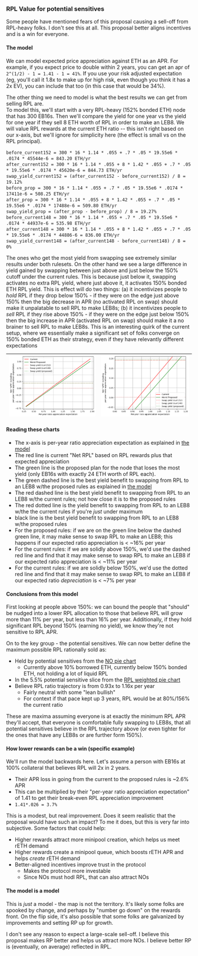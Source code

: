 ### RPL Value for potential sensitives
Some people have mentioned fears of this proposal causing a sell-off from RPL-heavy folks.
I don't see this at all. This proposal better aligns incentives and is a win for everyone.

#### The model
We can model expected price appreciation against ETH as an APR. For example, if you expect price to
double within 2 years, you can get an apr of `2^(1/2) - 1 = 1.41 - 1 = 41%`. If you use your risk
adjusted expectation (eg, you'll call it 1.8x to make up for high risk, even though you think it has
a 2x EV), you can include that too (in this case that would be 34%).

The other thing we need to model is what the best results we can get from selling RPL are.\
To model this, we'll start with a very RPL-heavy (152% bonded ETH) node that has 300 EB16s. Then
we'll compare the yield for one year vs the yield for one year if they sell 8 ETH worth of RPL in
order to make an LEB8. We will value RPL rewards at the current ETH ratio -- this isn't right based
on our x-axis, but we'll ignore for simplicity here (the effect is small vs on the RPL principal).

```
before_current152 = 300 * 16 * 1.14 * .055 + .7 * .05 * 19.55e6 * .0174 * 45544e-6 = 843.20 ETH/yr
after_current152 = 300 * 16 * 1.14 * .055 + 8 * 1.42 * .055 + .7 * .05 * 19.55e6 * .0174 * 45620e-6 = 844.73 ETH/yr
swap_yield_current152 = (after_current152 - before_current152) / 8 = 19.12%
before_prop = 300 * 16 * 1.14 * .055 + .7 * .05 * 19.55e6 * .0174 * 17411e-6 = 508.25 ETH/yr
after_prop = 300 * 16 * 1.14 * .055 + 8 * 1.42 * .055 + .7 * .05 * 19.55e6 * .0174 * 17488e-6 = 509.80 ETH/yr
swap_yield_prop = (after_prop - before_prop) / 8 = 19.27%
before_current148 = 300 * 16 * 1.14 * .055 + .7 * .05 * 19.55e6 * .0174 * 44937e-6 = 535.98 ETH/yr
after_current148 = 300 * 16 * 1.14 * .055 + 8 * 1.42 * .055 + .7 * .05 * 19.55e6 * .0174 * 44886-6 = 836.00 ETH/yr
swap_yield_current148 = (after_current148 - before_current148) / 8 = 0%
```
The ones who get the most yield from swapping see extremely similar results under both rulesets. On
the other hand we see a large difference in yield gained by swapping between just above and just
below the 150% cutoff under the current rules. This is because just below it, swapping activates no
extra RPL yield, where just above it, it activates 150% bonded ETH RPL yield. This is effect will
do two things: (a) it incentivizes people to _hold_ RPL if they drop below 150% - if they were on
the edge just above 150% then the big decrease in APR (no activated RPL on swap) should make it
unpalatable to sell RPL to make LEB8s; (b) it incentivizes people to _sell_ RPL if they rise above
150% - if they were on the edge just below 150% then the big increase in APR (activated RPL on swap)
should make it a no brainer to sell RPL to make LEB8s. This is an interesting quirk of the current
setup, where we essentially make a significant set of folks converge on 150% bonded ETH as their
strategy, even if they have relevantly different expectations

| ![image](./imgs/apr_and_appreciation.png) |          ![image](./imgs/apr_and_appreciation_zoom.png)           |
|:-----------------------------------------:|:-----------------------------------------------------------------:|

#### Reading these charts
- The x-axis is per-year ratio appreciation expectation as explained in [the model](#the-model)
- The red line is current "Net RPL" based on RPL rewards plus that expected appreciation
- The green line is the proposed plan for the node that loses the most yield (only EB16s with
  exactly 24 ETH worth of RPL each).
- The green dashed line is the best yield benefit to swapping from RPL to an LEB8 w/the proposed
  rules as explained in [the model](#the-model)
- The red dashed line is the best yield benefit to swapping from RPL to an LEB8 w/the current
  rules; not how close it is to the proposed rules
- The red dotted line is the yield benefit to swapping from RPL to an LEB8 w/the the current rules
  if you're _just_ under maximum
- black line is the best yield benefit to swapping from RPL to an LEB8 w/the proposed rules
- For the proposed rules: if we are on the green line below the dashed green line, it may make sense
  to swap RPL to make an LEB8; this happens if our expected ratio appreciation is < ~16% per year
- For the current rules: if we are solidly above 150%, we'd use the dashed red line and find that it
  may make sense to swap RPL to make an LEB8 if our expected ratio appreciation is < ~11% per year
- For the current rules: if we are solidly below 150%, we'd use the dotted red line and find that it
  may make sense to swap RPL to make an LEB8 if our expected ratio _depreciation_ is < ~7% per year 
 

#### Conclusions from this model
First looking at people above 150%: we can bound the people that "should" be nudged into a lower RPL
allocation to those that believe RPL will grow more than 11% per year, but less than 16% per year.
Additionally, if they hold significant RPL beyond 150% (earning no yield), we know they're not
sensitive to RPL APR.

On to the key group - the potential sensitives. We can now better define the maximum possible RPL
rationally sold as:
- Held by potential sensitives from the [NO pie chart](readme.md#which-nos-are-sensitive-to-rpl-yield)
  - Currently above 10% borrowed ETH, currently below 150% bonded ETH, not holding a lot of liquid RPL
- In the 5.5% potential sensitive slice from the [RPL weighted pie chart](readme.md#which-nos-are-sensitive-to-rpl-yield)
- Believe RPL ratio trajectory is from 0.93x to 1.16x per year
  - Fairly neutral with some "lean bullish"
  - For context if that pace kept up 3 years, RPL would be at 80%/156% the current ratio

These are maxima assuming everyone is at exactly the minimum RPL APR they'll accept, that everyone
is comfortable fully swapping to LEB8s, that all potential sensitives believe in the RPL trajectory
above (or even tighter for the ones that have any LEB8s or are further form 150%).

#### How lower rewards can be a win (specific example)
We'll run the model backwards here. Let's assume a person with EB16s at 100% collateral that
believes RPL will 2x in 2 years.

- Their APR loss in going from the current to the proposed rules is ~2.6% APR
- This can be multiplied by their "per-year ratio appreciation expectation" of 1.41 to get their
  break-even RPL appreciation improvement
- `1.41*.026 = 3.7%`

This is a modest, but real improvement. Does it seem realistic that the proposal would have such an
impact? To me it does, but this is very far into subjective. Some factors that could help:
- Higher rewards attract more minipool creation, which helps us meet rETH demand
- Higher rewards create a minipool queue, which boosts rETH APR and helps _create_ rETH demand
- Better-aligned incentives improve trust in the protocol
  - Makes the protocol more investable
  - Since NOs must hodl RPL, that can also attract NOs

#### The model is a model
This is _just_ a model - the map is not the territory. It's likely some folks are spooked by change,
and perhaps by "number go down" on the rewards front. On the flip side, it's also possible that
some folks are galvanized by improvements and setting RP up for growth.

I don't see any reason to expect a large-scale sell-off. I believe this proposal makes RP better and
helps us attract more NOs. I believe better RP is (eventually, on average) reflected in RPL.